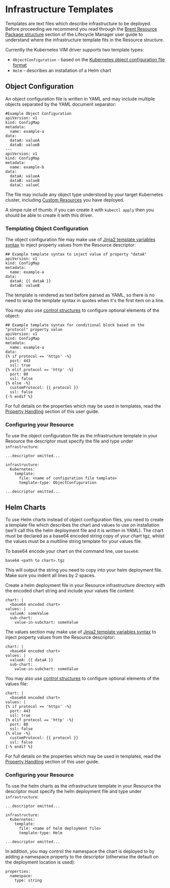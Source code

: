 # Infrastructure Templates

Templates are text files which describe infrastructure to be deployed. Before proceeding we recommend you read through the [Brent Resource Package structure](http://servicelifecyclemanager.com/2.1.0/user-guides/resource-engineering/resource-packages/brent/create-brent-resource-package/) section of the Lifecycle Manager user guide to understand where the infrastructure template fits in the Resource structure. 

Currently the Kubernetes VIM driver supports two template types:

- `ObjectConfiguration` - based on the [Kubernetes object configuration file format](https://kubernetes.io/docs/tasks/manage-kubernetes-objects/declarative-config/)
- `Helm` - describes an installation of a Helm chart

## Object Configuration

An object configuration file is written in YAML and may include multiple objects separated by the YAML document separator:

```
#Example Object Configuration
apiVersion: v1
kind: ConfigMap
metadata:
  name: example-a
data:
  dataA: valueA
  dataB: valueB
---
apiVersion: v1
kind: ConfigMap
metadata:
  name: example-b
data:
  dataA: valueA
  dataB: valueB
  dataC: valueC
```

The file may include any object type understood by your target Kubernetes cluster, including [Custom Resources](https://kubernetes.io/docs/concepts/extend-kubernetes/api-extension/custom-resources/) you have deployed. 

A simpe rule of thumb: if you can create it with `kubectl apply` then you should be able to create it with this driver.

### Templating Object Configuration

The object configuration file may make use of [Jinja2 template variables syntax](https://jinja.palletsprojects.com/en/2.10.x/templates/#variables) to inject property values from the Resource descriptor:

```
## Example template syntax to inject value of property "dataA"
apiVersion: v1
kind: ConfigMap
metadata:
  name: example-a
data:
  dataA: {{ dataA }}
  dataB: valueB
```

The template is rendered as text before parsed as YAML, so there is no need to wrap the template syntax in quotes when it's the first item on a line.

You may also use [control structures](https://jinja.palletsprojects.com/en/2.11.x/templates/#if) to configure optional elements of the object:

```
## Example template syntax for conditional block based on the "protocol" property value
apiVersion: v1
kind: ConfigMap
metadata:
  name: example-a
data:
{% if protocol == 'https' -%}
  port: 443
  ssl: true
{% elif protocol == 'http' -%}
  port: 80
  ssl: false
{% else -%}
  customProtocol: {{ protocol }}
  ssl: false
{-% endif %}
```

For full details on the properties which may be used in templates, read the [Property Handling](./property-handling.md) section of this user guide.

### Configuring your Resource

To use the object configuration file as the infrastructure template in your Resource the descriptor must specify the file and type under `infrastructure`:

```
...descriptor omitted...

infrastructure:
  Kubernetes:
    template:
      file: <name of configuration file template>
      template-type: ObjectConfiguration

...descriptor omitted...
```

## Helm Charts

To use Helm charts instead of object configuration files, you need to create a template file which describes the chart and values to use on installation (we'll call this the helm deployment file and it is written in YAML). The chart must be declared as a base64 encoded string copy of your chart tgz, whilst the values must be a multiline string template for your values file.

To base64 encode your chart on the command line, use `base64`:

```
base64 <path to chart>.tgz
```

This will output the string you need to copy into your helm deployment file. Make sure you indent all lines by 2 spaces.

Create a helm deployment file in your Resource infrastructure directory with the encoded chart string and include your values file content:

```
chart: |
  <base64 encoded chart>
values: |
  valueA: someValue
  sub-chart:
    value-in-subchart: someValue
```

The values section may make use of [Jinja2 template variables syntax](https://jinja.palletsprojects.com/en/2.10.x/templates/#variables) to inject property values from the Resource descriptor:

```
chart: |
  <base64 encoded chart>
values: |
  valueA: {{ dataA }}
  sub-chart:
    value-in-subchart: someValue
```

You may also use [control structures](https://jinja.palletsprojects.com/en/2.11.x/templates/#if) to configure optional elements of the values file:

```
chart: |
  <base64 encoded chart>
values: |
{% if protocol == 'https' -%}
  port: 443
  ssl: true
{% elif protocol == 'http' -%}
  port: 80
  ssl: false
{% else -%}
  customProtocol: {{ protocol }}
  ssl: false
{-% endif %}
```

For full details on the properties which may be used in templates, read the [Property Handling](./property-handling.md) section of this user guide.

### Configuring your Resource

To use the helm charts as the infrastructure template in your Resource the descriptor must specify the helm deployment file and type under `infrastructure`:

```
...descriptor omitted...

infrastructure:
  Kubernetes:
    template:
      file: <name of helm deployment file>
      template-type: Helm

...descriptor omitted...
```

In addition, you may control the namespace the chart is deployed to by adding a namespace property to the descriptor (otherwise the default on the deployment location is used):

```
properties:
  namespace:
    type: string
```